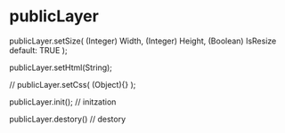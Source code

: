 # publicLayer

publicLayer.setSize( (Integer) Width, (Integer) Height, (Boolean) IsResize default: TRUE );

publicLayer.setHtml(String);

// publicLayer.setCss( (Object){} );

publicLayer.init(); // initzation

publicLayer.destory() // destory
